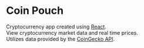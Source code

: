 # Coin Pouch

Cryptocurrency app created using [React](https://reactjs.org/).\
View cryptocurrency market data and real time prices.\
Utilizes data provided by the [CoinGecko API](https://www.coingecko.com/en/api).